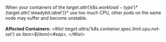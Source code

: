 When your containers of the ${target.attr('k8s.workload-type')} *${target.attr('steadybit.label')}* use too much CPU, other pods on the same node may suffer and become unstable.
<br/>
<br/>
**Affected Containers:** *<#list target.attrs('k8s.container.spec.limit.cpu.not-set') as item>${item}<#sep>, </#list>*
